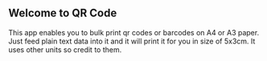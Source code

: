 ## Welcome to QR Code

This app enables you to bulk print qr codes or barcodes on A4 or A3 paper. Just feed plain text data into it and it will print it for you in size of 5x3cm. It uses other units so credit to them.
